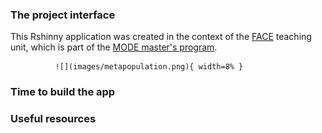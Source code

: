 

### The project interface

This Rshinny application was created in the context of the [FACE](https://osur.univ-rennes.fr/ue-bee-m2-FACE) teaching unit, which is part of the [MODE master's program](https://osur.univ-rennes.fr/MODE). 


              ![](images/metapopulation.png){ width=8% } 
              
### Time to build the app


### Useful resources 